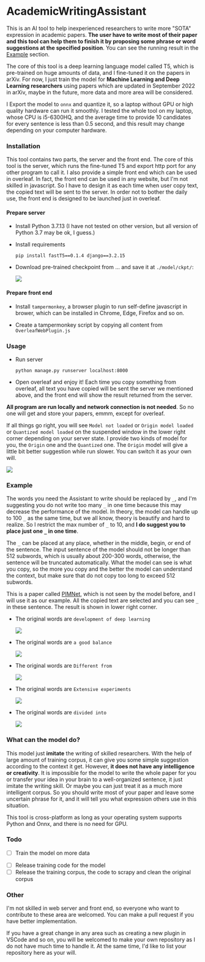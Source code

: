 # AcademicWritingAssistant

This is an AI tool to help inexperienced researchers to write more "SOTA" expression in academic papers. **The user have to write most of their paper and this tool can help them to finish it by proposing some phrase or word suggestions at the specified position**. You can see the running result in the [Example](#example) section.

The core of this tool is a deep learning language model called T5, which is pre-trained on huge amounts of data, and I fine-tuned it on the papers in arXiv. For now, I just train the model for **Machine Learning and Deep Learning researchers** using papers which are updated in September 2022 in arXiv, maybe in the future, more data and more area will be considered.

I Export the model to `onnx` and quantize it, so a laptop without GPU or high quality hardware can run it smoothly. I tested the whole tool on my laptop, whose CPU is i5-6300HQ, and the average time to provide 10 candidates for every sentence is less than 0.5 second, and this result may change depending on your computer hardware.

### Installation

This tool contains two parts, the server and the front end. The core of this tool is the server, which runs the fine-tuned T5 and export http port for any other program to call it. I also provide a simple front end which can be used in overleaf. In fact, the front end can be used in any website, but I'm not skilled in javascript. So I have to design it as each time when user copy text, the copied text will be sent to the server. In order not to bother the daily use, the front end is designed to be launched just in overleaf.

#### Prepare server

+ Install Python 3.7.13 (I have not tested on other version, but all version of Python 3.7 may be ok, I guess.)

+ Install requirements
  
  ```shell
  pip install fastT5==0.1.4 django==3.2.15
  ```

+ Download pre-trained checkpoint from ... and save it at `./model/ckpt/`:
  
  ![](assets/checkpoint.png)

#### Prepare front end

+ Install `tampermonkey`, a browser plugin to run self-define javascript in brower, which can be installed in Chrome, Edge, Firefox and so on.

+ Create a tampermonkey script by copying all content from `OverleafWebPlugin.js`

### Usage

+ Run server
  
  ```shell
  python manage.py runserver localhost:8000
  ```

+ Open overleaf and enjoy it! Each time you copy something from overleaf, all text you have copied will be sent the server we mentioned above, and the front end will show the result returned from the server.

**All program are run locally and network connection is not needed**. So no one will get and store your papers, emmm, except for overleaf.

If all things go right, you will see `Model not loaded` or `Origin model loaded` or `Quantized model loaded`  on the suspended window in the lower right corner depending on your server state. I provide two kinds of model for you, the `Origin` one and the `Quantized` one. The `Origin` model will give a little bit better suggestion while run slower. You can switch it as your own will.

![](assets/init_image.png)

### Example

The words you need the Assistant to write should be replaced by `_`, and I'm suggesting you do not write too many `_` in one time because this may decrease the performance of the model. In theory, the model can handle up to 100 `_` as the same time, but we all know, theory is beautify and hard to realize. So I restrict the max number of `_` to 10, and **I do suggest you to place just one `_` in one time**.

The `_` can be placed at any place, whether in the middle, begin, or end of the sentence. The input sentence of the model should not be longer than 512 subwords, which is usually about 200-300 words, otherwise, the sentence will be truncated automatically. What the model can see is what you copy, so the more you copy and the better the model can understand the context, but make sure that do not copy too long to exceed 512 subwords.

This is a paper called [PIMNet](https://arxiv.org/abs/2109.04145), which is not seen by the model before, and I will use it as our example. All the copied text are selected and you can see `_` in these sentence. The result is shown in lower right corner.

+ The original words are `development of deep learning`
  
  ![](assets/first.png)

+ The original words are `a good balance`
  
  ![](assets/second.png)

+ The original words are `Different from`
  
  ![](assets/third.png)

+ The original words are `Extensive experiments`
  
  ![](assets/fourth.png)

+ The original words are `divided into`
  
  ![](assets/fifth.png)

### What can the model do?

This model just **imitate** the writing of skilled researchers. With the help of large amount of training corpus, it can give you some simple suggestion according to the context it get. However, **it does not have any intelligence or creativity**. It is impossible for the model to write the whole paper for you or transfer your idea in your brain to a well-organized sentence, it just imitate the writing skill. Or maybe you can just treat it as a much more intelligent corpus. So you should write most of your paper and leave some uncertain phrase for it, and it will tell you what expression others use in this situation.

This tool is cross-platform as long as your operating system supports Python and Onnx, and there is no need for GPU.

### Todo

+ [ ] Train the model on more data
- [ ] Release training code for the model
- [ ] Release the training corpus, the code to scrapy and clean the original corpus

### Other

I'm not skilled in web server and front end, so everyone who want to contribute to these area are welcomed. You can make a pull request if you have better implementation.

If you have a great change in any area such as creating a new plugin in VSCode and so on, you will be welcomed to make your own repository as I do not have much time to handle it. At the same time, I'd like to list your repository here as your will.